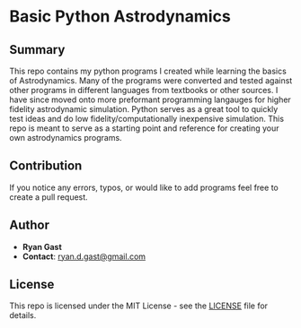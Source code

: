 # Basic Python Astrodynamics

## Summary

This repo contains my python programs I created while learning the basics of Astrodynamics.
Many of the programs were converted and tested against other programs in different languages 
from textbooks or other sources. I have since moved onto more preformant programming langauges 
for higher fidelity astrodynamic simulation. Python serves as a great tool to quickly test 
ideas and do low fidelity/computationally inexpensive simulation. This repo is meant to serve
as a starting point and reference for creating your own astrodynamics programs.

## Contribution

If you notice any errors, typos, or would like to add programs feel free to 
create a pull request.

## Author

- **Ryan Gast**
- **Contact**: ryan.d.gast@gmail.com

## License

This repo is licensed under the MIT License - see the [LICENSE](LICENSE) file for details.
